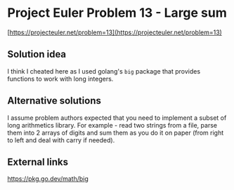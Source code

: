# Project Euler Problem 13 - Large sum

[https://projecteuler.net/problem=13](https://projecteuler.net/problem=13)

## Solution idea

I think I cheated here as I used golang's `big` package that provides functions to work with long integers.

## Alternative solutions

I assume problem authors expected that you need to implement a subset of long arithmetics library. For example - read two strings from a file, parse them into 2 arrays of digits and sum them as you do it on paper (from right to left and deal with carry if needed).

## External links

https://pkg.go.dev/math/big